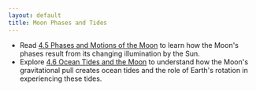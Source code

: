```yaml
---
layout: default
title: Moon Phases and Tides
---
```


- Read [4.5 Phases and Motions of the Moon](https://openstax.org/books/astronomy-2e/pages/4-5-phases-and-motions-of-the-moon) to learn how the Moon's phases result from its changing illumination by the Sun.
- Explore [4.6 Ocean Tides and the Moon](https://openstax.org/books/astronomy-2e/pages/4-6-ocean-tides-and-the-moon) to understand how the Moon's gravitational pull creates ocean tides and the role of Earth's rotation in experiencing these tides.
